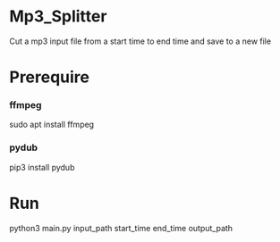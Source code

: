 # Mp3_Splitter
Cut a mp3 input file from a start time to end time and save to a new file 

# Prerequire

### ffmpeg
sudo apt install ffmpeg

### pydub
pip3 install pydub

# Run
python3 main.py input_path start_time end_time output_path
